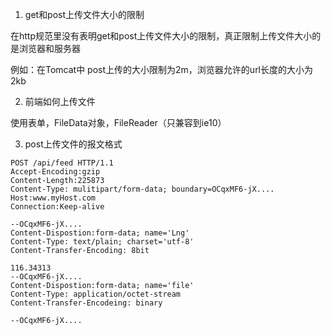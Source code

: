 1. get和post上传文件大小的限制

在http规范里没有表明get和post上传文件大小的限制，真正限制上传文件大小的是浏览器和服务器

例如：在Tomcat中 post上传的大小限制为2m，浏览器允许的url长度的大小为2kb

2. 前端如何上传文件

使用表单，FileData对象，FileReader（只兼容到ie10）

3. post上传文件的报文格式

```
POST /api/feed HTTP/1.1
Accept-Encoding:gzip
Content-Length:225873
Content-Type: mulitipart/form-data; boundary=OCqxMF6-jX....
Host:www.myHost.com
Connection:Keep-alive

--OCqxMF6-jX....
Content-Dispostion:form-data; name='Lng'
Content-Type: text/plain; charset='utf-8'
Content-Transfer-Encoding: 8bit

116.34313
--OCqxMF6-jX....
Content-Dispostion:form-data; name='file'
Content-Type: application/octet-stream
Content-Transfer-Encodeing: binary

--OCqxMF6-jX....
```